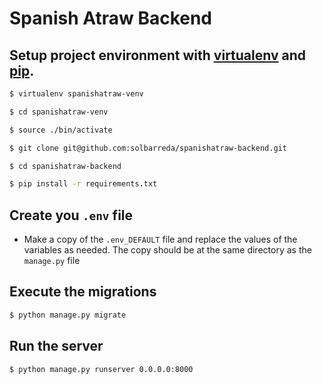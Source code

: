 # Spanish Atraw Backend

## Setup project environment with [virtualenv](https://virtualenv.pypa.io) and [pip](https://pip.pypa.io).

```bash
$ virtualenv spanishatraw-venv

$ cd spanishatraw-venv

$ source ./bin/activate

$ git clone git@github.com:solbarreda/spanishatraw-backend.git

$ cd spanishatraw-backend

$ pip install -r requirements.txt
```

## Create you `.env` file

- Make a copy of the `.env_DEFAULT` file and replace the values of the variables as needed. The copy should be at the same directory as the `manage.py` file

## Execute the migrations

```bash
$ python manage.py migrate
```

## Run the server

```bash
$ python manage.py runserver 0.0.0.0:8000
```
